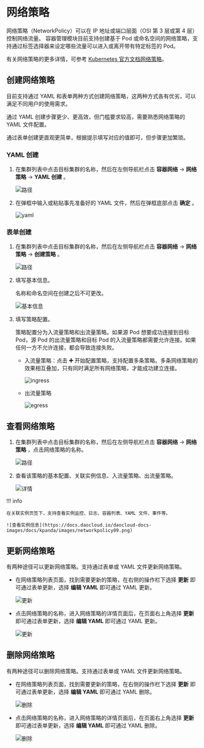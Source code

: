 # 网络策略

网络策略（NetworkPolicy）可以在 IP 地址或端口层面（OSI 第 3 层或第 4 层）控制网络流量。
容器管理模块目前支持创建基于 Pod 或命名空间的网络策略，支持通过标签选择器来设定哪些流量可以进入或离开带有特定标签的 Pod。

有关网络策略的更多详情，可参考 [Kubernetes 官方文档网络策略](https://kubernetes.io/zh-cn/docs/concepts/services-networking/network-policies/)。

## 创建网络策略

目前支持通过 YAML 和表单两种方式创建网络策略，这两种方式各有优劣，可以满足不同用户的使用需求。

通过 YAML 创建步骤更少、更高效，但门槛要求较高，需要熟悉网络策略的 YAML 文件配置。

通过表单创建更直观更简单，根据提示填写对应的值即可，但步骤更加繁琐。

### YAML 创建

1. 在集群列表中点击目标集群的名称，然后在左侧导航栏点击 __容器网络__ -> __网络策略__ -> __YAML 创建__ 。

    ![路径](https://docs.daocloud.io/daocloud-docs-images/docs/kpanda/images/networkpolicy01.png)

2. 在弹框中输入或粘贴事先准备好的 YAML 文件，然后在弹框底部点击 __确定__ 。

    ![yaml](https://docs.daocloud.io/daocloud-docs-images/docs/kpanda/images/networkpolicy02.png)

### 表单创建

1. 在集群列表中点击目标集群的名称，然后在左侧导航栏点击 __容器网络__ -> __网络策略__ -> __创建策略__ 。

    ![路径](https://docs.daocloud.io/daocloud-docs-images/docs/kpanda/images/networkpolicy03.png)

2. 填写基本信息。

    名称和命名空间在创建之后不可更改。

    ![基本信息](https://docs.daocloud.io/daocloud-docs-images/docs/kpanda/images/networkpolicy04.png)

3. 填写策略配置。

    策略配置分为入流量策略和出流量策略。如果源 Pod 想要成功连接到目标 Pod，源 Pod 的出流量策略和目标 Pod 的入流量策略都需要允许连接。如果任何一方不允许连接，都会导致连接失败。

    - 入流量策略：点击 __➕__ 开始配置策略，支持配置多条策略。多条网络策略的效果相互叠加，只有同时满足所有网络策略，才能成功建立连接。

        ![ingress](https://docs.daocloud.io/daocloud-docs-images/docs/kpanda/images/networkpolicy05.png)

    - 出流量策略

        ![egress](https://docs.daocloud.io/daocloud-docs-images/docs/kpanda/images/networkpolicy06.png)

## 查看网络策略

1. 在集群列表中点击目标集群的名称，然后在左侧导航栏点击 __容器网络__ -> __网络策略__ ，点击网络策略的名称。

    ![路径](https://docs.daocloud.io/daocloud-docs-images/docs/kpanda/images/networkpolicy07.png)

2. 查看该策略的基本配置、关联实例信息、入流量策略、出流量策略。

    ![详情](https://docs.daocloud.io/daocloud-docs-images/docs/kpanda/images/networkpolicy08.png)

!!! info

    在关联实例页签下，支持查看实例监控、日志、容器列表、YAML 文件、事件等。

    ![查看实例信息](https://docs.daocloud.io/daocloud-docs-images/docs/kpanda/images/networkpolicy09.png)

## 更新网络策略

有两种途径可以更新网络策略。支持通过表单或 YAML 文件更新网络策略。

- 在网络策略列表页面，找到需要更新的策略，在右侧的操作栏下选择 __更新__ 即可通过表单更新，选择 __编辑 YAML__ 即可通过 YAML 更新。

    ![更新](https://docs.daocloud.io/daocloud-docs-images/docs/kpanda/images/networkpolicy10.png)

- 点击网络策略的名称，进入网络策略的详情页面后，在页面右上角选择 __更新__ 即可通过表单更新，选择 __编辑 YAML__ 即可通过 YAML 更新。

    ![更新](https://docs.daocloud.io/daocloud-docs-images/docs/kpanda/images/networkpolicy11.png)

## 删除网络策略

有两种途径可以删除网络策略。支持通过表单或 YAML 文件更新网络策略。

- 在网络策略列表页面，找到需要更新的策略，在右侧的操作栏下选择 __更新__ 即可通过表单更新，选择 __编辑 YAML__ 即可通过 YAML 删除。

    ![删除](https://docs.daocloud.io/daocloud-docs-images/docs/kpanda/images/networkpolicy12.png)

- 点击网络策略的名称，进入网络策略的详情页面后，在页面右上角选择 __更新__ 即可通过表单更新，选择 __编辑 YAML__ 即可通过 YAML 删除。

    ![删除](https://docs.daocloud.io/daocloud-docs-images/docs/kpanda/images/networkpolicy13.png)
